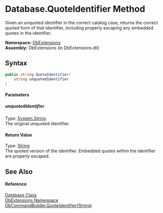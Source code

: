 Database.QuoteIdentifier Method
===============================
Given an unquoted identifier in the correct catalog case, returns the correct quoted form of that identifier, including properly escaping any embedded quotes in the identifier.

**Namespace:** [DbExtensions][1]  
**Assembly:** DbExtensions (in DbExtensions.dll)

Syntax
------

```csharp
public string QuoteIdentifier(
	string unquotedIdentifier
)
```

#### Parameters

##### *unquotedIdentifier*
Type: [System.String][2]  
The original unquoted identifier.

#### Return Value
Type: [String][2]  
The quoted version of the identifier. Embedded quotes within the identifier are properly escaped.

See Also
--------

#### Reference
[Database Class][3]  
[DbExtensions Namespace][1]  
[DbCommandBuilder.QuoteIdentifier(String)][4]  

[1]: ../README.md
[2]: http://msdn.microsoft.com/en-us/library/s1wwdcbf
[3]: README.md
[4]: http://msdn.microsoft.com/en-us/library/79h5bby0